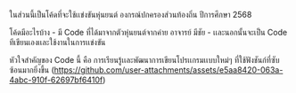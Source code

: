 ในส่วนนี้เป็นโค้ดที่จะใช้เเข่งขันหุ่นยนต์  องกรณ์ปกครองส่วนท้องถิ่น ปีการศึกษา 2568

โค้ดมีอะไรบ้าง 
    - มี Code ที่ได้มาจากตัวหุ่นยนต์จากค่าย อาจารย์ มีชัย
    - เเละนอกนั้นจะเป็น Code ทีเขียนเองเเละใช้งานในการเเข่งขัน

หัวใจสำคัญของ Code นี้ คือ การเรียนรู้เเละพัฒนาการเขียนโปรเเกรมเเบบใหม่ๆ ที่ใช้ฟังชันก์ที่ซับซ้อนมากยิ่งขึ้น
(https://github.com/user-attachments/assets/e5aa8420-063a-4abc-910f-62697bf6410f)
